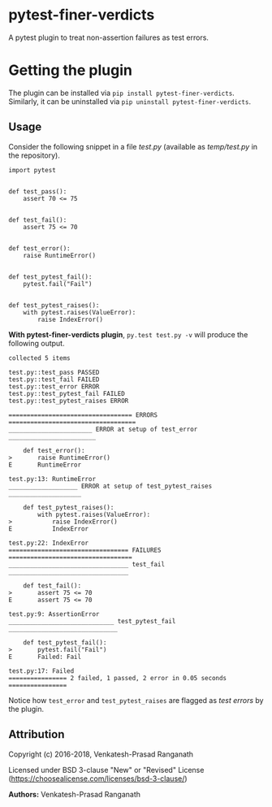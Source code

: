 # pytest-finer-verdicts
A pytest plugin to treat non-assertion failures as test errors.

# Getting the plugin 
The plugin can be installed via `pip install pytest-finer-verdicts`.  Similarly, it can be uninstalled via `pip uninstall pytest-finer-verdicts`.

## Usage
Consider the following snippet in a file _test.py_ (available as _temp/test.py_ in the repository).
```
import pytest


def test_pass():
    assert 70 <= 75


def test_fail():
    assert 75 <= 70


def test_error():
    raise RuntimeError()


def test_pytest_fail():
    pytest.fail("Fail")


def test_pytest_raises():
    with pytest.raises(ValueError):
        raise IndexError()
```
**With pytest-finer-verdicts plugin**, `py.test test.py -v` will produce the following output.
```
collected 5 items 

test.py::test_pass PASSED
test.py::test_fail FAILED
test.py::test_error ERROR
test.py::test_pytest_fail FAILED
test.py::test_pytest_raises ERROR

================================== ERRORS ===================================
_______________________ ERROR at setup of test_error ________________________

    def test_error():
>       raise RuntimeError()
E       RuntimeError

test.py:13: RuntimeError
___________________ ERROR at setup of test_pytest_raises ____________________

    def test_pytest_raises():
        with pytest.raises(ValueError):
>           raise IndexError()
E           IndexError

test.py:22: IndexError
================================= FAILURES ==================================
_________________________________ test_fail _________________________________

    def test_fail():
>       assert 75 <= 70
E       assert 75 <= 70

test.py:9: AssertionError
_____________________________ test_pytest_fail ______________________________

    def test_pytest_fail():
>       pytest.fail("Fail")
E       Failed: Fail

test.py:17: Failed
================ 2 failed, 1 passed, 2 error in 0.05 seconds ================
```

Notice how `test_error` and `test_pytest_raises` are flagged as _test errors_ by the plugin.


## Attribution

Copyright (c) 2016-2018, Venkatesh-Prasad Ranganath

Licensed under BSD 3-clause "New" or "Revised" License (https://choosealicense.com/licenses/bsd-3-clause/)

**Authors:** Venkatesh-Prasad Ranganath
